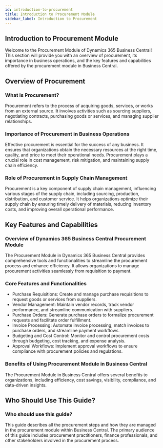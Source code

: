 ```yaml
---
id: introduction-to-procurement
title: Introduction to Procurement Module
sidebar_label: Introduction to Procurement
---
```


<div class="procurement-intro-container">
    <h2 class="procurement-intro-heading">Introduction to Procurement Module</h2>
    <p>Welcome to the Procurement Module of Dynamics 365 Business Central! This section will provide you with an overview of procurement, its importance in business operations, and the key features and capabilities offered by the procurement module in Business Central.</p>
</div>

## Overview of Procurement

<div class="procurement-overview-container">
    <h3>What is Procurement?</h3>
    <p>Procurement refers to the process of acquiring goods, services, or works from an external source. It involves activities such as sourcing suppliers, negotiating contracts, purchasing goods or services, and managing supplier relationships.</p>
</div>

<div class="procurement-overview-container">
    <h3>Importance of Procurement in Business Operations</h3>
    <p>Effective procurement is essential for the success of any business. It ensures that organizations obtain the necessary resources at the right time, quality, and price to meet their operational needs. Procurement plays a crucial role in cost management, risk mitigation, and maintaining supply chain efficiency.</p>
</div>

<div class="procurement-overview-container">
    <h3>Role of Procurement in Supply Chain Management</h3>
    <p>Procurement is a key component of supply chain management, influencing various stages of the supply chain, including sourcing, production, distribution, and customer service. It helps organizations optimize their supply chain by ensuring timely delivery of materials, reducing inventory costs, and improving overall operational performance.</p>
</div>

## Key Features and Capabilities

<div class="procurement-features-container">
    <h3>Overview of Dynamics 365 Business Central Procurement Module</h3>
    <p>The Procurement Module in Dynamics 365 Business Central provides comprehensive tools and functionalities to streamline the procurement process and enhance efficiency. It allows organizations to manage procurement activities seamlessly from requisition to payment.</p>
</div>

<div class="procurement-features-container">
    <h3>Core Features and Functionalities</h3>
    <ul>
        <li>Purchase Requisitions: Create and manage purchase requisitions to request goods or services from suppliers.</li>
        <li>Vendor Management: Maintain vendor records, track vendor performance, and streamline communication with suppliers.</li>
        <li>Purchase Orders: Generate purchase orders to formalize procurement requests and facilitate order fulfillment.</li>
        <li>Invoice Processing: Automate invoice processing, match invoices to purchase orders, and streamline payment workflows.</li>
        <li>Budgeting and Cost Control: Monitor and control procurement costs through budgeting, cost tracking, and expense analysis.</li>
        <li>Approval Workflows: Implement approval workflows to ensure compliance with procurement policies and regulations.</li>
    </ul>
</div>

<div class="procurement-features-container">
    <h3>Benefits of Using Procurement Module in Business Central</h3>
    <p>The Procurement Module in Business Central offers several benefits to organizations, including efficiency, cost savings, visibility, compliance, and data-driven insights.</p>
</div>

## Who Should Use This Guide?

<div class="guide-audience-container">
    <h3>Who should use this guide?</h3>
    <p>This guide describes all the procurement steps and how they are managed in the procurement module within Business Central. The primary audience of this guide includes procurement practitioners, finance professionals, and other stakeholders involved in the procurement process.</p>
</div>

